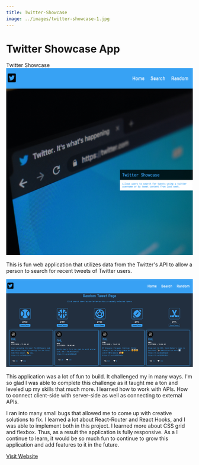 ```yaml
---
title: Twitter-Showcase
image: ../images/twitter-showcase-1.jpg
---
```


# Twitter <strong>Showcase App</strong>

Twitter Showcase
![first-image](../images/twitter-showcase-1.jpg)

This is fun web application that utilizes data from the Twitter's API to
allow a person to search for recent tweets of Twitter users.

![second-image](../images/twitter-showcase-2.jpg)

This application was a lot of fun to build. It challenged my in many
ways. I'm so glad I was able to complete this challenge as it taught me
a ton and leveled up my skills that much more. I learned how to work
with APIs. How to connect client-side with server-side as well as
connecting to external APIs.

I ran into many small bugs that allowed me to come up with creative
solutions to fix. I learned a lot about React-Router and React Hooks,
and I was able to implement both in this project. I learned more about
CSS grid and flexbox. Thus, as a result the application is fully
responsive. As a I continue to learn, it would be so much fun to
continue to grow this application and add features to it in the future.

<a href="https://frozen-dusk-41164.herokuapp.com/">Visit Website</a>
